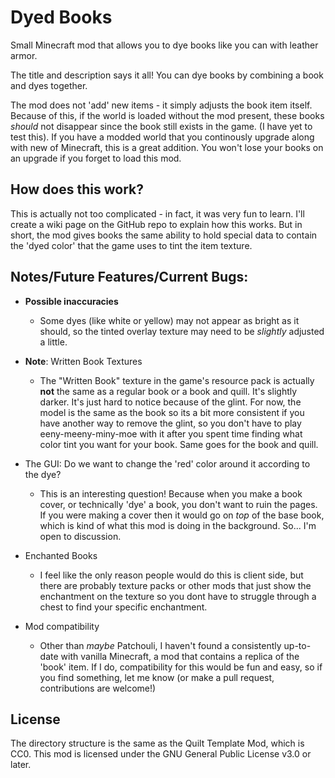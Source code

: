 # Dyed Books
Small Minecraft mod that allows you to dye books like you can with leather armor.

The title and description says it all! You can dye books by combining a book and dyes together.

The mod does not 'add' new items - it simply adjusts the book item itself. Because of this, if the world is loaded without the mod present, these books *should* not disappear since the book still exists in the game. (I have yet to test this). If you have a modded world that you continously upgrade along with new of Minecraft, this is a great addition. You won't lose your books on an upgrade if you forget to load this mod.

## How does this work?
This is actually not too complicated - in fact, it was very fun to learn. I'll create a wiki page on the GitHub repo to explain how this works. But in short, the mod gives books the same ability to hold special data to contain the 'dyed color' that the game uses to tint the item texture.

## Notes/Future Features/Current Bugs:
- **Possible inaccuracies**
    - Some dyes (like white or yellow) may not appear as bright as it should, so the tinted overlay texture may need to be *slightly* adjusted a little.

- **Note**: Written Book Textures
    - The "Written Book" texture in the game's resource pack is actually **not** the same as a regular book or a book and quill. It's slightly darker. It's just hard to notice because of the glint. For now, the model is the same as the book so its a bit more consistent if you have another way to remove the glint, so you don't have to play eeny-meeny-miny-moe with it after you spent time finding what color tint you want for your book. Same goes for the book and quill.

- The GUI: Do we want to change the 'red' color around it according to the dye?
    - This is an interesting question! Because when you make a book cover, or technically 'dye' a book, you don't want to ruin the pages. If you were making a cover then it would go on *top* of the base book, which is kind of what this mod is doing in the background. So... I'm open to discussion.
- Enchanted Books
    - I feel like the only reason people would do this is client side, but there are probably texture packs or other mods that just show the enchantment on the texture so you dont have to struggle through a chest to find your specific enchantment. 
- Mod compatibility
    - Other than *maybe* Patchouli, I haven't found a consistently up-to-date with vanilla Minecraft, a mod that contains a replica of the 'book' item. If I do, compatibility for this would be fun and easy, so if you find something, let me know (or make a pull request, contributions are welcome!)

## License
The directory structure is the same as the Quilt Template Mod, which is CC0. This mod is licensed under the GNU General Public License v3.0 or later.